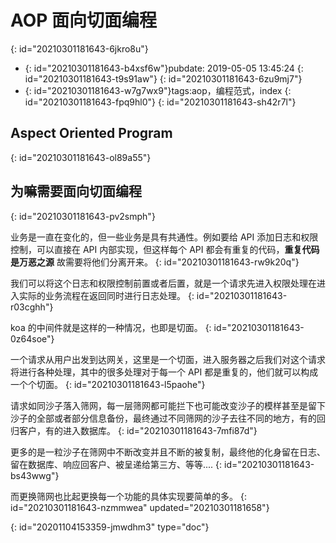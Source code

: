 # AOP 面向切面编程
{: id="20210301181643-6jkro8u"}

- {: id="20210301181643-b4xsf6w"}pubdate: 2019-05-05 13:45:24
  {: id="20210301181643-t9s91aw"}
{: id="20210301181643-6zu9mj7"}
- {: id="20210301181643-w7g7wx9"}tags:aop，编程范式，index
  {: id="20210301181643-fpq9hl0"}
{: id="20210301181643-sh42r7l"}

Aspect Oriented Program
-----------------------
{: id="20210301181643-ol89a55"}

## 为嘛需要面向切面编程
{: id="20210301181643-pv2smph"}

业务是一直在变化的，但一些业务是具有共通性。例如要给 API 添加日志和权限控制，可以直接在 API 内部实现，但这样每个 API 都会有重复的代码，**重复代码是万恶之源** 故需要将他们分离开来。
{: id="20210301181643-rw9k20q"}

我们可以将这个日志和权限控制前置或者后置，就是一个请求先进入权限处理在进入实际的业务流程在返回同时进行日志处理。
{: id="20210301181643-r03cghh"}

koa 的中间件就是这样的一种情况，也即是切面。
{: id="20210301181643-0z64soe"}

一个请求从用户出发到达网关，这里是一个切面，进入服务器之后我们对这个请求将进行各种处理，其中的很多处理对于每一个 API 都是重复的，他们就可以构成一个个切面。
{: id="20210301181643-l5paohe"}

请求如同沙子落入筛网，每一层筛网都可能拦下也可能改变沙子的模样甚至是留下沙子的全部或者部分信息备份，最终通过不同筛网的沙子去往不同的地方，有的回归客户，有的进入数据库。
{: id="20210301181643-7mfi87d"}

更多的是一粒沙子在筛网中不断改变并且不断的被复制，最终他的化身留在日志、留在数据库、响应回客户、被呈递给第三方、等等....
{: id="20210301181643-bs43wwg"}

而更换筛网也比起更换每一个功能的具体实现要简单的多。
{: id="20210301181643-nzmmwea" updated="20210301181658"}


{: id="20201104153359-jmwdhm3" type="doc"}
